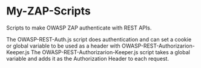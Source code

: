 # My-ZAP-Scripts

Scripts to make OWASP ZAP authenticate with REST APIs.

The OWASP-REST-Auth.js script does authentication and can set a cookie or global variable to be used as a header with OWASP-REST-Authorizarion-Keeper.js
The OWASP-REST-Authorizarion-Keeper.js script takes a global variable and adds it as the Authorization Header to each request.
